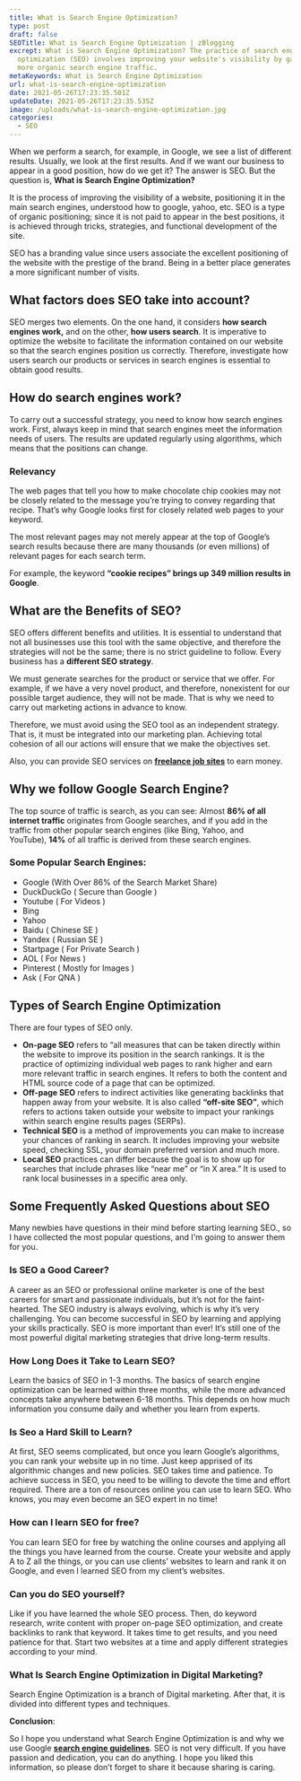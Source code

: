 ```yaml
---
title: What is Search Engine Optimization?
type: post
draft: false
SEOTitle: What is Search Engine Optimization | zBlogging
excrept: What is Search Engine Optimization? The practice of search engine
  optimization (SEO) involves improving your website's visibility by gaining
  more organic search engine traffic.
metaKeywords: What is Search Engine Optimization
url: what-is-search-engine-optimization
date: 2021-05-26T17:23:35.501Z
updateDate: 2021-05-26T17:23:35.535Z
image: /uploads/what-is-search-engine-optimization.jpg
categories:
  - SEO
---
```

When we perform a search, for example, in Google, we see a list of different results. Usually, we look at the first results. And if we want our business to appear in a good position, how do we get it? The answer is SEO. But the question is, **What is Search Engine Optimization?**

It is the process of improving the visibility of a website, positioning it in the main search engines, understood how to google, yahoo, etc. SEO is a type of organic positioning; since it is not paid to appear in the best positions, it is achieved through tricks, strategies, and functional development of the site.

SEO has a branding value since users associate the excellent positioning of the website with the prestige of the brand. Being in a better place generates a more significant number of visits.

## What factors does SEO take into account?

SEO merges two elements. On the one hand, it considers **how search engines work,** and on the other, **how users search**. It is imperative to optimize the website to facilitate the information contained on our website so that the search engines position us correctly. Therefore, investigate how users search our products or services in search engines is essential to obtain good results.

## How do search engines work?

To carry out a successful strategy, you need to know how search engines work. First, always keep in mind that search engines meet the information needs of users. The results are updated regularly using algorithms, which means that the positions can change.

### Relevancy

The web pages that tell you how to make chocolate chip cookies may not be closely related to the message you’re trying to convey regarding that recipe. That’s why Google looks first for closely related web pages to your keyword. 

The most relevant pages may not merely appear at the top of Google’s search results because there are many thousands (or even millions) of relevant pages for each search term.

For example, the keyword **“cookie recipes” brings up 349 million results in Google**.

## What are the Benefits of SEO?

SEO offers different benefits and utilities. It is essential to understand that not all businesses use this tool with the same objective, and therefore the strategies will not be the same; there is no strict guideline to follow. Every business has a **different SEO strategy**.

We must generate searches for the product or service that we offer. For example, if we have a very novel product, and therefore, nonexistent for our possible target audience, they will not be made. That is why we need to carry out marketing actions in advance to know.

Therefore, we must avoid using the SEO tool as an independent strategy. That is, it must be integrated into our marketing plan. Achieving total cohesion of all our actions will ensure that we make the objectives set.

Also, you can provide SEO services on **[freelance job sites](https://zblogging.com/best-freelance-websites-for-beginners/)** to earn money.

## Why we follow Google Search Engine?

The top source of traffic is search, as you can see: Almost **86% of all internet traffic** originates from Google searches, and if you add in the traffic from other popular search engines (like Bing, Yahoo, and YouTube), **14%** of all traffic is derived from these search engines.

### **Some Popular Search Engines:**

* Google (With Over 86% of the Search Market Share)
* DuckDuckGo ( Secure than Google )
* Youtube ( For Videos )
* Bing
* Yahoo
* Baidu ( Chinese SE )
* Yandex ( Russian SE )
* Startpage ( For Private Search )
* AOL ( For News )
* Pinterest ( Mostly for Images )
* Ask ( For QNA )

## Types of Search Engine Optimization

There are four types of SEO only.

* **On-page SEO** refers to “all measures that can be taken directly within the website to improve its position in the search rankings. It is the practice of optimizing individual web pages to rank higher and earn more relevant traffic in search engines. It refers to both the content and HTML source code of a page that can be optimized.
* **Off-page SEO** refers to indirect activities like generating backlinks that happen away from your website. It is also called **“off-site SEO”**, which refers to actions taken outside your website to impact your rankings within search engine results pages (SERPs).
* **Technical SEO** is a method of improvements you can make to increase your chances of ranking in search. It includes improving your website speed, checking SSL, your domain preferred version and much more.
* **Local SEO** practices can differ because the goal is to show up for searches that include phrases like “near me” or “in X area.” It is used to rank local businesses in a specific area only.

## Some Frequently Asked Questions about SEO

Many newbies have questions in their mind before starting learning SEO., so I have collected the most popular questions, and I'm going to answer them for you.

### Is SEO a Good Career?

A career as an SEO or professional online marketer is one of the best careers for smart and passionate individuals, but it’s not for the faint-hearted. The SEO industry is always evolving, which is why it’s very challenging. You can become successful in SEO by learning and applying your skills practically. SEO is more important than ever! It’s still one of the most powerful digital marketing strategies that drive long-term results.

### How Long Does it Take to Learn SEO?

Learn the basics of SEO in 1-3 months. The basics of search engine optimization can be learned within three months, while the more advanced concepts take anywhere between 6-18 months. This depends on how much information you consume daily and whether you learn from experts.

### Is Seo a Hard Skill to Learn?

At first, SEO seems complicated, but once you learn Google’s algorithms, you can rank your website up in no time. Just keep apprised of its algorithmic changes and new policies. SEO takes time and patience. To achieve success in SEO, you need to be willing to devote the time and effort required. There are a ton of resources online you can use to learn SEO. Who knows, you may even become an SEO expert in no time!

### How can I learn SEO for free?

You can learn SEO for free by watching the online courses and applying all the things you have learned from the course. Create your website and apply A to Z all the things, or you can use clients’ websites to learn and rank it on Google, and even I learned SEO from my client’s websites.

### Can you do SEO yourself?

Like if you have learned the whole SEO process. Then, do keyword research, write content with proper on-page SEO optimization, and create backlinks to rank that keyword. It takes time to get results, and you need patience for that. Start two websites at a time and apply different strategies according to your mind.

### What Is Search Engine Optimization in Digital Marketing?

Search Engine Optimization is a branch of Digital marketing. After that, it is divided into different types and techniques.

**Conclusion**:

So I hope you understand what Search Engine Optimization is and why we use Google **[search engine guidelines](https://developers.google.com/search/docs/beginner/seo-starter-guide)**. SEO is not very difficult. If you have passion and dedication, you can do anything. I hope you liked this information, so please don’t forget to share it because sharing is caring.